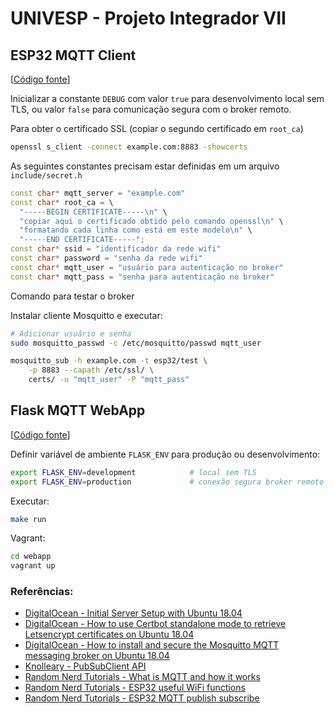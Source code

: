 # UNIVESP - Projeto Integrador VII

## ESP32 MQTT Client

[[Código fonte](https://github.com/aledruetta/Univesp/tree/master/Projeto_Integrador/projeto_integrador_7/ESP32_MQTT)]

Inicializar a constante `DEBUG` com valor `true` para desenvolvimento local sem TLS, ou valor `false` para comunicação segura com o broker remoto.

Para obter o certificado SSL (copiar o segundo certificado em `root_ca`)

```bash
openssl s_client -connect example.com:8883 -showcerts
```

As seguintes constantes precisam estar definidas em um arquivo `include/secret.h`

```cpp
const char* mqtt_server = "example.com"
const char* root_ca = \
  "-----BEGIN CERTIFICATE-----\n" \
  "copiar aqui o certificado obtido pelo comando openssl\n" \
  "formatando cada linha como está em este modelo\n" \
  "-----END CERTIFICATE-----";
const char* ssid = "identificador da rede wifi"
const char* password = "senha da rede wifi"
const char* mqtt_user = "usuário para autenticação no broker"
const char* mqtt_pass = "senha para autenticação no broker"
```

Comando para testar o broker

Instalar cliente Mosquitto e executar:

```bash
# Adicionar usuário e senha
sudo mosquitto_passwd -c /etc/mosquitto/passwd mqtt_user

mosquitto_sub -h example.com -t esp32/test \
    -p 8883 --capath /etc/ssl/ \
    certs/ -u "mqtt_user" -P "mqtt_pass"
```

## Flask MQTT WebApp

[[Código fonte](https://github.com/aledruetta/Univesp/tree/master/Projeto_Integrador/projeto_integrador_7/Flask_MQTT/webapp)]

Definir variável de ambiente `FLASK_ENV` para produção ou desenvolvimento:

```bash
export FLASK_ENV=development            # local sem TLS
export FLASK_ENV=production             # conexão segura broker remoto
```

Executar:

```bash
make run
```

Vagrant:

```bash
cd webapp
vagrant up
```

### Referências:

- [DigitalOcean - Initial Server Setup with Ubuntu 18.04](https://www.digitalocean.com/community/tutorials/initial-server-setup-with-ubuntu-18-04)
- [DigitalOcean - How to use Certbot standalone mode to retrieve Letsencrypt certificates on Ubuntu 18.04](https://www.digitalocean.com/community/tutorials/how-to-use-certbot-standalone-mode-to-retrieve-let-s-encrypt-ssl-certificates-on-ubuntu-1804)
- [DigitalOcean - How to install and secure the Mosquitto MQTT messaging broker on Ubuntu 18.04](https://www.digitalocean.com/community/tutorials/how-to-install-and-secure-the-mosquitto-mqtt-messaging-broker-on-ubuntu-18-04)
- [Knolleary - PubSubClient API](https://pubsubclient.knolleary.net/api)
- [Random Nerd Tutorials - What is MQTT and how it works](https://randomnerdtutorials.com/what-is-mqtt-and-how-it-works/)
- [Random Nerd Tutorials - ESP32 useful WiFi functions](https://randomnerdtutorials.com/esp32-useful-wi-fi-functions-arduino)
- [Random Nerd Tutorials - ESP32 MQTT publish subscribe](https://randomnerdtutorials.com/esp32-mqtt-publish-subscribe-arduino-ide/)
